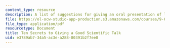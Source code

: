 ```yaml
---
content_type: resource
description: A list of suggestions for giving an oral presentation of literature review.
file: https://ol-ocw-studio-app-production.s3.amazonaws.com/courses/9-63-laboratory-in-visual-cognition-fall-2009/e3789ab734a5ac3ea28880391b2f7ee8_MIT9_63F09_rr05.pdf
file_type: application/pdf
resourcetype: Document
title: Ten Secrets to Giving a Good Scientific Talk
uid: e3789ab7-34a5-ac3e-a288-80391b2f7ee8
---
```

